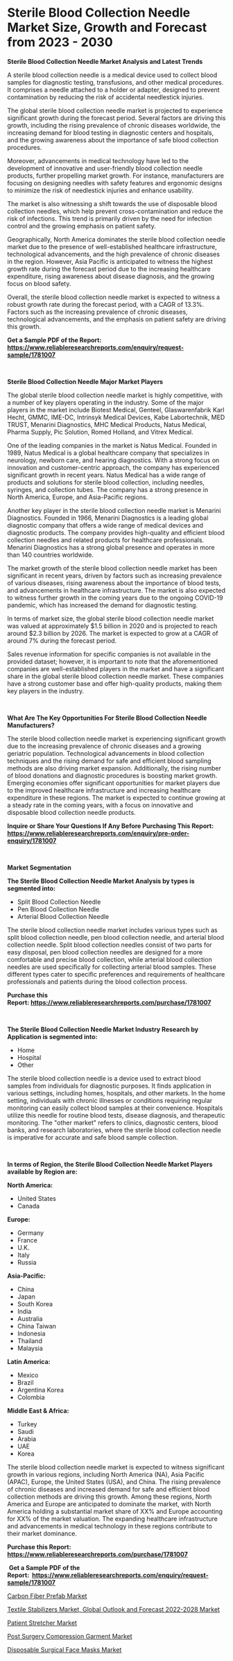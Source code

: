 <p><h1>Sterile Blood Collection Needle Market Size, Growth and Forecast from 2023 - 2030</h1></p><p><strong>Sterile Blood Collection Needle Market Analysis and Latest Trends</strong></p>
<p><p>A sterile blood collection needle is a medical device used to collect blood samples for diagnostic testing, transfusions, and other medical procedures. It comprises a needle attached to a holder or adapter, designed to prevent contamination by reducing the risk of accidental needlestick injuries.</p><p>The global sterile blood collection needle market is projected to experience significant growth during the forecast period. Several factors are driving this growth, including the rising prevalence of chronic diseases worldwide, the increasing demand for blood testing in diagnostic centers and hospitals, and the growing awareness about the importance of safe blood collection procedures.</p><p>Moreover, advancements in medical technology have led to the development of innovative and user-friendly blood collection needle products, further propelling market growth. For instance, manufacturers are focusing on designing needles with safety features and ergonomic designs to minimize the risk of needlestick injuries and enhance usability.</p><p>The market is also witnessing a shift towards the use of disposable blood collection needles, which help prevent cross-contamination and reduce the risk of infections. This trend is primarily driven by the need for infection control and the growing emphasis on patient safety.</p><p>Geographically, North America dominates the sterile blood collection needle market due to the presence of well-established healthcare infrastructure, technological advancements, and the high prevalence of chronic diseases in the region. However, Asia Pacific is anticipated to witness the highest growth rate during the forecast period due to the increasing healthcare expenditure, rising awareness about disease diagnosis, and the growing focus on blood safety.</p><p>Overall, the sterile blood collection needle market is expected to witness a robust growth rate during the forecast period, with a CAGR of 13.3%. Factors such as the increasing prevalence of chronic diseases, technological advancements, and the emphasis on patient safety are driving this growth.</p></p>
<p><strong>Get a Sample PDF of the Report:&nbsp; <a href="https://www.reliableresearchreports.com/enquiry/request-sample/1781007">https://www.reliableresearchreports.com/enquiry/request-sample/1781007</a></strong></p>
<p>&nbsp;</p>
<p><strong>Sterile Blood Collection Needle Major Market Players</strong></p>
<p><p>The global sterile blood collection needle market is highly competitive, with a number of key players operating in the industry. Some of the major players in the market include Biotest Medical, Genteel, Glaswarenfabrik Karl Hecht, GMMC, IME-DC, Intrinsyk Medical Devices, Kabe Labortechnik, MED TRUST, Menarini Diagnostics, MHC Medical Products, Natus Medical, Pharma Supply, Pic Solution, Romed Holland, and Vitrex Medical.</p><p>One of the leading companies in the market is Natus Medical. Founded in 1989, Natus Medical is a global healthcare company that specializes in neurology, newborn care, and hearing diagnostics. With a strong focus on innovation and customer-centric approach, the company has experienced significant growth in recent years. Natus Medical has a wide range of products and solutions for sterile blood collection, including needles, syringes, and collection tubes. The company has a strong presence in North America, Europe, and Asia-Pacific regions.</p><p>Another key player in the sterile blood collection needle market is Menarini Diagnostics. Founded in 1966, Menarini Diagnostics is a leading global diagnostic company that offers a wide range of medical devices and diagnostic products. The company provides high-quality and efficient blood collection needles and related products for healthcare professionals. Menarini Diagnostics has a strong global presence and operates in more than 140 countries worldwide.</p><p>The market growth of the sterile blood collection needle market has been significant in recent years, driven by factors such as increasing prevalence of various diseases, rising awareness about the importance of blood tests, and advancements in healthcare infrastructure. The market is also expected to witness further growth in the coming years due to the ongoing COVID-19 pandemic, which has increased the demand for diagnostic testing.</p><p>In terms of market size, the global sterile blood collection needle market was valued at approximately $1.5 billion in 2020 and is projected to reach around $2.3 billion by 2026. The market is expected to grow at a CAGR of around 7% during the forecast period.</p><p>Sales revenue information for specific companies is not available in the provided dataset; however, it is important to note that the aforementioned companies are well-established players in the market and have a significant share in the global sterile blood collection needle market. These companies have a strong customer base and offer high-quality products, making them key players in the industry.</p></p>
<p>&nbsp;</p>
<p><strong>What Are The Key Opportunities For Sterile Blood Collection Needle Manufacturers?</strong></p>
<p><p>The sterile blood collection needle market is experiencing significant growth due to the increasing prevalence of chronic diseases and a growing geriatric population. Technological advancements in blood collection techniques and the rising demand for safe and efficient blood sampling methods are also driving market expansion. Additionally, the rising number of blood donations and diagnostic procedures is boosting market growth. Emerging economies offer significant opportunities for market players due to the improved healthcare infrastructure and increasing healthcare expenditure in these regions. The market is expected to continue growing at a steady rate in the coming years, with a focus on innovative and disposable blood collection needle products.</p></p>
<p><strong>Inquire or Share Your Questions If Any Before Purchasing This Report: <a href="https://www.reliableresearchreports.com/enquiry/pre-order-enquiry/1781007">https://www.reliableresearchreports.com/enquiry/pre-order-enquiry/1781007</a></strong></p>
<p>&nbsp;</p>
<p><strong>Market Segmentation</strong></p>
<p><strong>The Sterile Blood Collection Needle Market Analysis by types is segmented into:</strong></p>
<p><ul><li>Split Blood Collection Needle</li><li>Pen Blood Collection Needle</li><li>Arterial Blood Collection Needle</li></ul></p>
<p><p>The sterile blood collection needle market includes various types such as split blood collection needle, pen blood collection needle, and arterial blood collection needle. Split blood collection needles consist of two parts for easy disposal, pen blood collection needles are designed for a more comfortable and precise blood collection, while arterial blood collection needles are used specifically for collecting arterial blood samples. These different types cater to specific preferences and requirements of healthcare professionals and patients during the blood collection process.</p></p>
<p><strong>Purchase this Report:&nbsp;<a href="https://www.reliableresearchreports.com/purchase/1781007">https://www.reliableresearchreports.com/purchase/1781007</a></strong></p>
<p>&nbsp;</p>
<p><strong>The Sterile Blood Collection Needle Market Industry Research by Application is segmented into:</strong></p>
<p><ul><li>Home</li><li>Hospital</li><li>Other</li></ul></p>
<p><p>The sterile blood collection needle is a device used to extract blood samples from individuals for diagnostic purposes. It finds application in various settings, including homes, hospitals, and other markets. In the home setting, individuals with chronic illnesses or conditions requiring regular monitoring can easily collect blood samples at their convenience. Hospitals utilize this needle for routine blood tests, disease diagnosis, and therapeutic monitoring. The "other market" refers to clinics, diagnostic centers, blood banks, and research laboratories, where the sterile blood collection needle is imperative for accurate and safe blood sample collection.</p></p>
<p>&nbsp;</p>
<p><strong>In terms of Region, the Sterile Blood Collection Needle Market Players available by Region are:</strong></p>
<p>
    <p> <strong> North America: </strong>
        <ul>
            <li>United States</li>
            <li>Canada</li>
        </ul>
        </p> 
    <p> <strong> Europe: </strong>
        <ul>
            <li>Germany</li>
            <li>France</li>
            <li>U.K.</li>
            <li>Italy</li>
            <li>Russia</li>
        </ul>
        </p> 
    <p> <strong> Asia-Pacific: </strong>
        <ul>
            <li>China</li>
            <li>Japan</li>
            <li>South Korea</li>
            <li>India</li>
            <li>Australia</li>
            <li>China Taiwan</li>
            <li>Indonesia</li>
            <li>Thailand</li>
            <li>Malaysia</li>
        </ul>
        </p> 
    <p> <strong> Latin America: </strong>
        <ul>
            <li>Mexico</li>
            <li>Brazil</li>
            <li>Argentina Korea</li>
            <li>Colombia</li>
        </ul>
        </p> 
    <p> <strong> Middle East & Africa: </strong>
        <ul>
            <li>Turkey</li>
            <li>Saudi</li>
            <li>Arabia</li>
            <li>UAE</li>
            <li>Korea</li>
        </ul>
    </p>
    </p>
<p><p>The sterile blood collection needle market is expected to witness significant growth in various regions, including North America (NA), Asia Pacific (APAC), Europe, the United States (USA), and China. The rising prevalence of chronic diseases and increased demand for safe and efficient blood collection methods are driving this growth. Among these regions, North America and Europe are anticipated to dominate the market, with North America holding a substantial market share of XX% and Europe accounting for XX% of the market valuation. The expanding healthcare infrastructure and advancements in medical technology in these regions contribute to their market dominance.</p></p>
<p><strong>Purchase this Report: <a href="https://www.reliableresearchreports.com/purchase/1781007">https://www.reliableresearchreports.com/purchase/1781007</a></strong></p>
<p>&nbsp;<strong>Get a Sample PDF of the Report:&nbsp;&nbsp;<a href="https://www.reliableresearchreports.com/enquiry/request-sample/1781007">https://www.reliableresearchreports.com/enquiry/request-sample/1781007</a></strong></p>
<p><strong></strong></p>
<p><p><a href="https://github.com/kuntayevaz/Market-Research-Report-List-1/blob/main/carbon-fiber-prefab-market.md">Carbon Fiber Prefab Market</a></p><p><a href="https://medium.com/@azadyoi012547/analyzing-textile-stabilizers-market-global-outlook-and-forecast-2022-2028-market-global-industry-db70d3918239">Textile Stabilizers Market, Global Outlook and Forecast 2022-2028 Market</a></p><p><a href="https://www.linkedin.com/pulse/patient-stretcher-market-research-report-provides-thorough-dlt9e/">Patient Stretcher Market</a></p><p><a href="https://www.linkedin.com/pulse/post-surgery-compression-garment-market-research-report-provides-v6u1e/">Post Surgery Compression Garment Market</a></p><p><a href="https://github.com/Krish2023na/Market-Research-Report-List-1/blob/main/disposable-surgical-face-masks-market.md">Disposable Surgical Face Masks Market</a></p></p>
